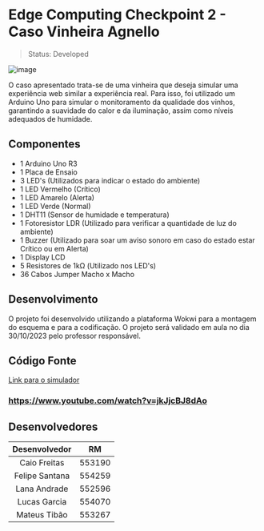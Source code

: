 # Edge Computing Checkpoint 2 - Caso Vinheira Agnello

> Status: Developed

![image](https://github.com/LanaAndrade/CP2-Arduino/assets/82892986/925fe9c4-7c22-4a6e-a2de-e0990b9eddf7)

O caso apresentado trata-se de uma vinheira que deseja simular uma experiência web similar a experiência real. Para isso, foi utilizado um Arduino Uno para simular o monitoramento da qualidade dos vinhos, garantindo a suavidade do calor e da iluminação, assim como níveis adequados de humidade.

## Componentes
* 1 Arduino Uno R3
* 1 Placa de Ensaio
* 3 LED's (Utilizados para indicar o estado do ambiente)
* 1 LED Vermelho (Crítico)
* 1 LED Amarelo (Alerta)
* 1 LED Verde (Normal)
* 1 DHT11 (Sensor de humidade e temperatura)
* 1 Fotoresistor LDR (Utilizado para verificar a quantidade de luz do ambiente)
* 1 Buzzer (Utilizado para soar um aviso sonoro em caso do estado estar Crítico ou em Alerta)
* 1 Display LCD
* 5 Resistores de 1kΩ (Utilizado nos LED's)
* 36 Cabos Jumper Macho x Macho
  
## Desenvolvimento
O projeto foi desenvolvido utilizando a plataforma Wokwi para a montagem do esquema e para a codificação. O projeto será validado em aula no dia 30/10/2023 pelo professor responsável.

## Código Fonte
[Link para o simulador](https://wokwi.com/projects/379966980664468481)

### https://www.youtube.com/watch?v=jkJjcBJ8dAo

## Desenvolvedores

Desenvolvedor | RM
:-----------: | :------:
Caio Freitas  | 553190
Felipe Santana| 554259
Lana Andrade  | 552596
Lucas Garcia  | 554070
Mateus Tibão  | 553267

